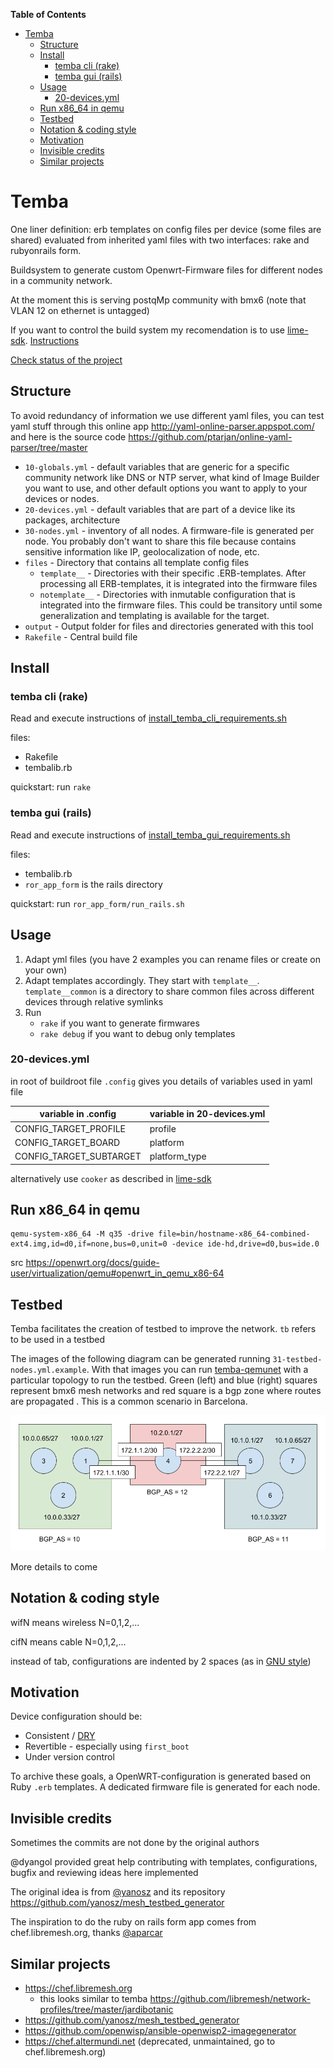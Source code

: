 <!-- START doctoc generated TOC please keep comment here to allow auto update -->
<!-- DON'T EDIT THIS SECTION, INSTEAD RE-RUN doctoc TO UPDATE -->
**Table of Contents**

- [Temba](#temba)
  - [Structure](#structure)
  - [Install](#install)
    - [temba cli (rake)](#temba-cli-rake)
    - [temba gui (rails)](#temba-gui-rails)
  - [Usage](#usage)
    - [20-devices.yml](#20-devicesyml)
  - [Run x86_64 in qemu](#run-x86_64-in-qemu)
  - [Testbed](#testbed)
  - [Notation & coding style](#notation--coding-style)
  - [Motivation](#motivation)
  - [Invisible credits](#invisible-credits)
  - [Similar projects](#similar-projects)

<!-- END doctoc generated TOC please keep comment here to allow auto update -->

# Temba

One liner definition: erb templates on config files per device (some files are shared) evaluated from inherited yaml files with two interfaces: rake and rubyonrails form.

Buildsystem to generate custom Openwrt-Firmware files for different nodes in a community network.

At the moment this is serving postqMp community with bmx6 (note that VLAN 12 on ethernet is untagged)

If you want to control the build system my recomendation is to use [lime-sdk](https://github.com/libremesh/lime-sdk). [Instructions](https://github.com/guifi-exo/wiki/blob/master/howto/lime-sdk.md)

[Check status of the project](./status.md)

## Structure

To avoid redundancy of information we use different yaml files, you can test yaml stuff through this online app http://yaml-online-parser.appspot.com/ and here is the source code https://github.com/ptarjan/online-yaml-parser/tree/master

* `10-globals.yml` - default variables that are generic for a specific community network like DNS or NTP server, what kind of Image Builder you want to use, and other default options you want to apply to your devices or nodes.
* `20-devices.yml` - default variables that are part of a device like its packages, architecture
* `30-nodes.yml` - inventory of all nodes. A firmware-file is generated per node. You probably don't want to share this file because contains sensitive information like IP, geolocalization of node, etc.
* `files` - Directory that contains all template config files
  - `template__` - Directories with their specific .ERB-templates. After processing all ERB-templates, it is integrated into the firmware files
  - `notemplate__` - Directories with inmutable configuration that is integrated into the firmware files. This could be transitory until some generalization and templating is available for the target.
* `output` - Output folder for files and directories generated with this tool
* `Rakefile` - Central build file

## Install

### temba cli (rake)

Read and execute instructions of [install_temba_cli_requirements.sh](install_temba_cli.sh)

files:

- Rakefile
- tembalib.rb

quickstart: run `rake`

### temba gui (rails)

Read and execute instructions of [install_temba_gui_requirements.sh](install_temba_gui.sh)

files:

- tembalib.rb
- `ror_app_form` is the rails directory

quickstart: run `ror_app_form/run_rails.sh`

## Usage

1. Adapt yml files (you have 2 examples you can rename files or create on your own)
2. Adapt templates accordingly. They start with `template__`. `template__common` is a directory to share common files across different devices through relative symlinks
3. Run
    - `rake` if you want to generate firmwares
    - `rake debug` if you want to debug only templates

### 20-devices.yml

in root of buildroot file `.config` gives you details of variables used in yaml file

| variable in .config | variable in 20-devices.yml |
| ------------------- | -------------------------- |
| CONFIG_TARGET_PROFILE | profile |
| CONFIG_TARGET_BOARD | platform |
| CONFIG_TARGET_SUBTARGET | platform_type |

alternatively use `cooker` as described in [lime-sdk](https://gitlab.com/guifi-exo/wiki/blob/master/howto/lime-sdk.md#qa)

## Run x86_64 in qemu

    qemu-system-x86_64 -M q35 -drive file=bin/hostname-x86_64-combined-ext4.img,id=d0,if=none,bus=0,unit=0 -device ide-hd,drive=d0,bus=ide.0

src https://openwrt.org/docs/guide-user/virtualization/qemu#openwrt_in_qemu_x86-64

## Testbed

Temba facilitates the creation of testbed to improve the network. `tb` refers to be used in a testbed

The images of the following diagram can be generated running `31-testbed-nodes.yml.example`. With that images you can run [temba-qemunet](https://gitlab.com/guifi-exo/temba-qemunet) with a particular topology to run the testbed. Green (left) and blue (right) squares represent bmx6 mesh networks and red square is a bgp zone where routes are propagated . This is a common scenario in Barcelona.

![](./testbed-temba-qemunet.png)

More details to come

## Notation & coding style

wifN means wireless N=0,1,2,...

cifN means cable N=0,1,2,...

instead of tab, configurations are indented by 2 spaces (as in [GNU style](https://en.wikipedia.org/wiki/Indentation_style#GNU_style))

## Motivation

Device configuration should be:

* Consistent / [DRY](https://en.wikipedia.org/wiki/Don%27t_repeat_yourself)
* Revertible - especially using `first_boot`
* Under version control

To archive these goals, a OpenWRT-configuration is generated based on Ruby `.erb` templates. A dedicated firmware file is generated for each node.


## Invisible credits

Sometimes the commits are not done by the original authors

@dyangol provided great help contributing with templates, configurations, bugfix and reviewing ideas here implemented

The original idea is from [@yanosz](https://github.com/yanosz) and its repository https://github.com/yanosz/mesh_testbed_generator

The inspiration to do the ruby on rails form app comes from chef.libremesh.org, thanks [@aparcar](https://github.com/aparcar)

## Similar projects

- https://chef.libremesh.org
    - this looks similar to temba https://github.com/libremesh/network-profiles/tree/master/jardibotanic
- https://github.com/yanosz/mesh_testbed_generator
- https://github.com/openwisp/ansible-openwisp2-imagegenerator
- https://chef.altermundi.net (deprecated, unmaintained, go to chef.libremesh.org)
